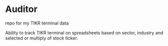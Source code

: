 # Auditor
repo for my TIKR terminal data

Ability to track TIKR terminal on spreadsheets based on sector, industry and selected or multiply of stock ticker.

